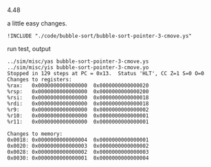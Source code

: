4.48

a little easy changes.

```ys
!INCLUDE "./code/bubble-sort/bubble-sort-pointer-3-cmove.ys"
```

run test, output

    ../sim/misc/yas bubble-sort-pointer-3-cmove.ys
    ../sim/misc/yis bubble-sort-pointer-3-cmove.yo
    Stopped in 129 steps at PC = 0x13.  Status 'HLT', CC Z=1 S=0 O=0
    Changes to registers:
    %rax:	0x0000000000000000	0x0000000000000020
    %rsp:	0x0000000000000000	0x0000000000000200
    %rsi:	0x0000000000000000	0x0000000000000018
    %rdi:	0x0000000000000000	0x0000000000000018
    %r9:	0x0000000000000000	0x0000000000000002
    %r10:	0x0000000000000000	0x0000000000000001
    %r11:	0x0000000000000000	0x0000000000000001

    Changes to memory:
    0x0018:	0x0000000000000004	0x0000000000000001
    0x0020:	0x0000000000000003	0x0000000000000002
    0x0028:	0x0000000000000002	0x0000000000000003
    0x0030:	0x0000000000000001	0x0000000000000004


